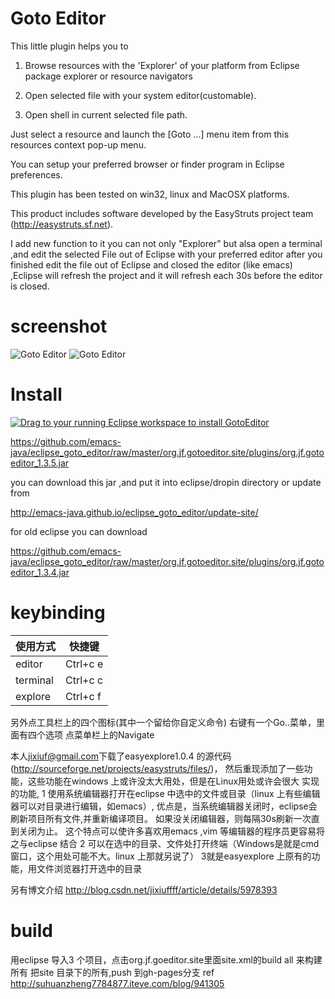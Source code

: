 # Goto Editor 
This little plugin helps you to

1. Browse resources with the 'Explorer' of your platform from Eclipse package explorer or resource navigators

2. Open selected file with your system editor(customable).

3. Open shell in current selected file path.

Just select a resource and launch the [Goto ...] menu item from this resources context pop-up menu.

You can setup your preferred browser or finder program in Eclipse preferences.

This plugin has been tested on win32, linux and MacOSX platforms.

This product includes software developed by the EasyStruts project team (http://easystruts.sf.net).

I add new function to it you can not only "Explorer" but alsa open a terminal
,and edit the selected File out of Eclipse with your preferred editor after you
finished edit the file out of Eclipse and closed the editor (like emacs)
,Eclipse will refresh the project and it will refresh each 30s before the editor
is closed.

# screenshot
![Goto Editor](https://raw.githubusercontent.com/emacs-java/eclipse_goto_editor/master/screenshots/screenshot1.jpg)
![Goto Editor](https://raw.githubusercontent.com/emacs-java/eclipse_goto_editor/master/screenshots/screenshot2.gif)

# Install

<a href="http://marketplace.eclipse.org/marketplace-client-intro?mpc_install=1777902" class="drag" title="Drag to your running Eclipse workspace to install GotoEditor"><img class="img-responsive" src="https://marketplace.eclipse.org/sites/all/themes/solstice/public/images/marketplace/btn-install.png" alt="Drag to your running Eclipse workspace to install GotoEditor" /></a>

https://github.com/emacs-java/eclipse_goto_editor/raw/master/org.jf.gotoeditor.site/plugins/org.jf.gotoeditor_1.3.5.jar 

you can download this jar ,and put it into eclipse/dropin directory
or update from

http://emacs-java.github.io/eclipse_goto_editor/update-site/

for old eclipse you can download 

https://github.com/emacs-java/eclipse_goto_editor/raw/master/org.jf.gotoeditor.site/plugins/org.jf.gotoeditor_1.3.4.jar 
  
# keybinding 
使用方式   |           快捷键 
---------- | -------------------
 editor    |         Ctrl+c e 
 terminal  |         Ctrl+c c 
 explore   |         Ctrl+c f 

另外点工具栏上的四个图标(其中一个留给你自定义命令)
右键有一个Go..菜单，里面有四个选项
点菜单栏上的Navigate

本人<jixiuf@gmail.com>下载了easyexplore1.0.4 的源代码(http://sourceforge.net/projects/easystruts/files/)，
然后重现添加了一些功能，这些功能在windows 上或许没太大用处，但是在Linux用处或许会很大
实现的功能,
    1 使用系统编辑器打开在eclipse 中选中的文件或目录（linux 上有些编辑器可以对目录进行编辑，如emacs）,
           优点是，当系统编辑器关闭时，eclipse会刷新项目所有文件,并重新编译项目。
                   如果没关闭编辑器，则每隔30s刷新一次直到关闭为止。
                   这个特点可以使许多喜欢用emacs ,vim 等编辑器的程序员更容易将之与eclipse 结合
    2 可以在选中的目录、文件处打开终端（Windows是就是cmd窗口，这个用处可能不大。linux 上那就另说了）
    3就是easyexplore 上原有的功能，用文件浏览器打开选中的目录

另有博文介绍
http://blog.csdn.net/jixiuffff/article/details/5978393
# build
  用eclipse 导入3 个项目，点击org.jf.goeditor.site里面site.xml的build all 来构建
  所有
  把site 目录下的所有,push 到gh-pages分支
 ref http://suhuanzheng7784877.iteye.com/blog/941305
